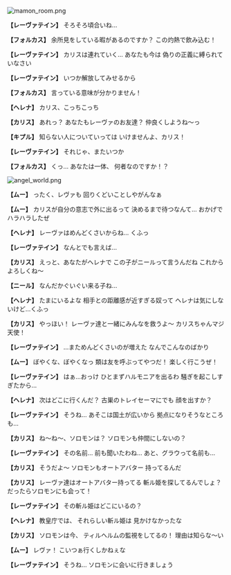 
![mamon_room.png](../images/backgrounds/mamon_room.png)

**【レーヴァテイン】**
そろそろ頃合いね…

**【フォルカス】**
余所見をしている暇があるのですか？
この灼熱で飲み込む！

**【レーヴァテイン】**
カリスは連れていく…
あなたも今は
偽りの正義に縛られていなさい

**【レーヴァテイン】**
いつか解放してみせるから

**【フォルカス】**
言っている意味が分かりません！

**【ヘレナ】**
カリス、こっちこっち

**【カリス】**
あれっ？
あなたもレーヴァのお友達？
仲良くしようね～っ

**【キプル】**
知らない人についていっては
いけませんよ、カリス！

**【レーヴァテイン】**
それじゃ、またいつか

**【フォルカス】**
くっ…
あなたは一体、
何者なのですか！？

![angel_world.png](../images/backgrounds/angel_world.png)

**【ムー】**
ったく、レヴァも
回りくどいことしやがんなぁ

**【ムー】**
カリスが自分の意志で外に出るって
決めるまで待つなんて…
おかげでハラハラしたぜ

**【ヘレナ】**
レーヴァはめんどくさいからね…
くふっ

**【レーヴァテイン】**
なんとでも言えば…

**【カリス】**
えっと、あなたがヘレナで
この子がニールって言うんだね
これからよろしくね～

**【ニール】**
なんだかぐいぐい来る子ね…

**【ヘレナ】**
たまにいるよな
相手との距離感が近すぎる奴って
ヘレナは気にしないけど…くふっ

**【カリス】**
やっほい！
レーヴァ達と一緒にみんなを救うよ～
カリスちゃんマジ天使！

**【レーヴァテイン】**
…まためんどくさいのが増えた
なんでこんなのばかり

**【ムー】**
ぼやくな、ぼやくなっ
類は友を呼ぶってやつだ！
楽しく行こうぜ！

**【レーヴァテイン】**
はぁ…おっけ
ひとまずハルモニアを出るわ
騒ぎを起こしすぎたから…

**【ヘレナ】**
次はどこに行くんだ？
古巣のトレイセーマにでも
顔を出すか？

**【レーヴァテイン】**
そうね…
あそこは国土が広いから
拠点になりそうなところも…

**【カリス】**
ね～ね～、ソロモンは？
ソロモンも仲間にしないの？

**【レーヴァテイン】**
その名前…
前も聞いたわね…
あと、グラウって名前も…

**【カリス】**
そうだよ～
ソロモンもオートアバター
持ってるんだ

**【カリス】**
レーヴァ達はオートアバター持ってる
斬ル姫を探してるんでしょ？
だったらソロモンにも会って！

**【レーヴァテイン】**
その斬ル姫はどこにいるの？

**【ヘレナ】**
教皇庁では、
それらしい斬ル姫は
見かけなかったな

**【カリス】**
ソロモンは今、
ティルヘルムの監視をしてるの！
理由は知らな～い

**【ムー】**
レヴァ！
こいつぁ行くしかねぇな

**【レーヴァテイン】**
そうね…
ソロモンに会いに行きましょう